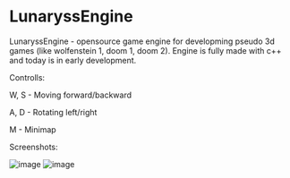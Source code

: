 # LunaryssEngine
LunaryssEngine - opensource game engine for developming pseudo 3d games (like wolfenstein 1, doom 1, doom 2). Engine is fully made with c++ and today is in early development.


Controlls:

W, S - Moving forward/backward

A, D - Rotating left/right

M    - Minimap


Screenshots:

![image](https://github.com/matlire/LunaryssEngine/assets/137503385/0565b4df-9ec4-4f60-8167-04ad484c8b8e)
![image](https://github.com/matlire/LunaryssEngine/assets/137503385/bcc605c1-5f9a-4447-b504-830f59b4dcbb)
